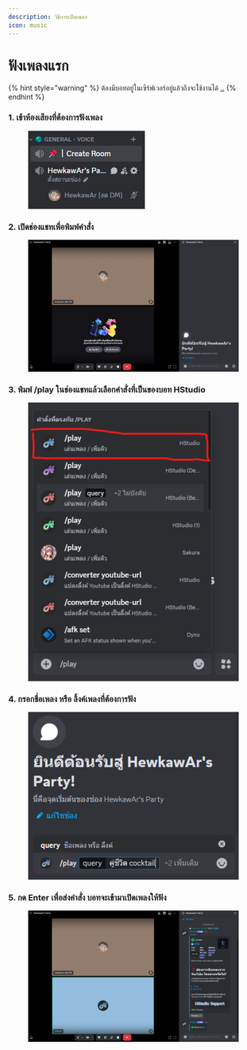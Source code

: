 ```yaml
---
description: วิธีการเปิดเพลง
icon: music
---
```


# ฟังเพลงแรก

{% hint style="warning" %}
ต้องมีบอทอยู่ในเซิร์ฟเวอร์อยู่แล้วถึงจะใช้งานได้ [..](../ "mention")
{% endhint %}

### 1. เข้าห้องเสียงที่ต้องการฟังเพลง

<figure><img src="../.gitbook/assets/image (1).png" alt=""><figcaption></figcaption></figure>

### 2. เปิดช่องแชทเพื่อพิมพ์คำสั่ง

<figure><img src="../.gitbook/assets/image (2).png" alt="" width="563"><figcaption></figcaption></figure>

### 3. พิมพ์ /play ในช่องแชทแล้วเลือกคำสั่งที่เป็นของบอท HStudio

<figure><img src="../.gitbook/assets/image (3).png" alt=""><figcaption></figcaption></figure>

### 4. กรอกชื่อเพลง หรือ ลิ้งค์เพลงที่ต้องการฟัง

<figure><img src="../.gitbook/assets/image (5).png" alt=""><figcaption></figcaption></figure>

### 5. กด Enter เพื่อส่งคำสั่ง บอทจะเข้ามาเปิดเพลงให้ฟัง

<figure><img src="../.gitbook/assets/image (8).png" alt="" width="563"><figcaption></figcaption></figure>
